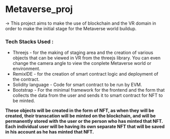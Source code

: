 # Metaverse_proj
-> This project aims to make the use of blockchain and the VR domain in order to make the initial stage for the Metaverse world buildup.

### Tech Stacks Used :
* Threejs - for the making of staging area and the creation of various objects that can be viewed in VR from the threejs library. You can even change the camera angle to view the conplete Metaverse world or environment.
* RemixIDE - for the creation of smart contract logic and deployment of the contract.
* Solidity language - Code for smart contract to be run by EVM.
* Bootstrap - For the minimal framework for the frontend and the form that collects the data from the user and sends it to smart contract for NFT to be minted.


**These objects will be created in the form of NFT, as when they will be created, their transcation will be minted on the blockchain, and will be permanently stored with the user or the person who has minted that NFT. Each individual 
user will be having its own separate NFT that will be saved in his account as he has minted that NFT.**
